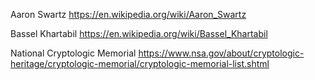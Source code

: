 Aaron Swartz
https://en.wikipedia.org/wiki/Aaron_Swartz

Bassel Khartabil
https://en.wikipedia.org/wiki/Bassel_Khartabil

National Cryptologic Memorial
https://www.nsa.gov/about/cryptologic-heritage/cryptologic-memorial/cryptologic-memorial-list.shtml